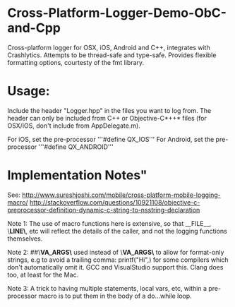 # Cross-Platform-Logger-Demo-ObC-and-Cpp

Cross-platform logger for OSX, iOS, Android and C++, integrates with Crashlytics. Attempts to be thread-safe and type-safe. Provides flexible formatting options, courtesty of the fmt library.

# Usage:

Include the header "Logger.hpp" in the files you want to log from. The header can only be included from C++ or Objective-C*++* files (for OSX/iOS, don't include from AppDelegate.m).  

For iOS, set the pre-processor '''#define QX_IOS'''
For Android, set the pre-processor '''#define QX_ANDROID'''


# Implementation Notes"

See:
  http://www.sureshjoshi.com/mobile/cross-platform-mobile-logging-macro/
  http://stackoverflow.com/questions/10921108/objective-c-preprocessor-definition-dynamic-c-string-to-nsstring-declaration

Note 1: The use of macro functions here is extensive, so that \_\_FILE\_\_,
\\__LINE\\__, etc will reflect the details of the caller, and not the
logging functions themselves.

Note 2: ##\\__VA_ARGS\\__ used instead of \\__VA_ARGS\\__ to allow for format-only
strings, e.g to avoid a trailing comma: printf("Hi",) for some compilers
which don't automatically omit it. GCC and VisualStudio support this. 
Clang does too, at least for the Mac.

Note 3: A trick to having multiple statements, local vars, etc, within a pre-processor 
macro is to put them in the body of a do...while loop.
